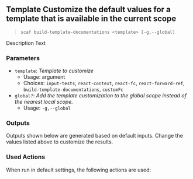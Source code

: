 ## Template Customize the default values for a template that is available in the current scope

> `scaf build-template-documentations <template> [-g,--global] `

Description Text

### Parameters

* `template`: _Template to customize_
  * Usage: argument
  * Choices: `input-tests`, `react-context`, `react-fc`, `react-forward-ref`, `build-template-documentations`, `customFc`
* `global?`: _Add the template customization to the global scope instead of the nearest local scope._
  * Usage: `-g,--global`

### Outputs

Outputs shown below are generated based on default inputs.
Change the values listed above to customize the results.


### Used Actions

When run in default settings, the following actions are used:

```

```